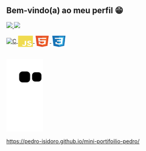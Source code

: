 ## Bem-vindo(a) ao meu perfil 😁

 <div>
   <a href="https://github.com/pedro-isidoro">
   <img height="180em" src="https://github-readme-stats.vercel.app/api?username=pedro-isidoro&show_icons=true&theme=great-gatsby&include_all_commits=true&count_private=true"/>
   <img height="180em" src="https://github-readme-stats.vercel.app/api/top-langs/?username=pedro-isidoro&layout=compact&langs_count=6&theme=great-gatsby"/>

</div>
  <div style="display: inline_block"><br>
  <img align="center" alt="C" height="30" width="40" src="https://cdn.jsdelivr.net/gh/devicons/devicon/icons/c/c-original.svg">
  <img align="center" alt="Js" height="30" width="40" src="https://raw.githubusercontent.com/devicons/devicon/master/icons/javascript/javascript-plain.svg">
  <img align="center" alt="HTML" height="30" width="40" src="https://raw.githubusercontent.com/devicons/devicon/master/icons/html5/html5-original.svg">
  <img align="center" alt="CSS" height="30" width="40" src="https://raw.githubusercontent.com/devicons/devicon/master/icons/css3/css3-original.svg">
</div>
<br>
<div> 
 
  ![Snake animation](https://github.com/pedro-isidoro/pedro-isidoro/blob/output/github-contribution-grid-snake.svg)

</div>

<div>
https://pedro-isidoro.github.io/mini-portifoilio-pedro/
</div>
